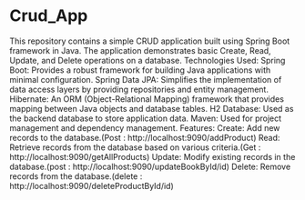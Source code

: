 # Crud_App
This repository contains a simple CRUD application built using Spring Boot framework in Java. The application demonstrates basic Create, Read, Update, and Delete operations on a database.
Technologies Used:
Spring Boot: Provides a robust framework for building Java applications with minimal configuration.
Spring Data JPA: Simplifies the implementation of data access layers by providing repositories and entity management.
Hibernate: An ORM (Object-Relational Mapping) framework that provides mapping between Java objects and database tables.
H2 Database: Used as the backend database to store application data.
Maven: Used for project management and dependency management.
Features:
Create: Add new records to the database.(Post : http://localhost:9090/addProduct) 
Read: Retrieve records from the database based on various criteria.(Get : http://localhost:9090/getAllProducts)
Update: Modify existing records in the database.(post : http://localhost:9090/updateBookById/id)
Delete: Remove records from the database.(delete : http://localhost:9090/deleteProductById/id)
